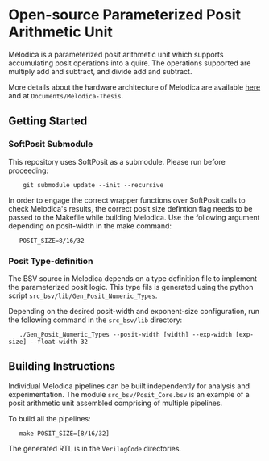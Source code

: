 # Open-source Parameterized Posit Arithmetic Unit

Melodica is a parameterized posit arithmetic unit which supports
accumulating posit operations into a quire. The operations
supported are multiply add and subtract, and divide add and
subtract.

More details about the hardware architecture of Melodica are
available [here](https://arxiv.org/abs/2006.00364) and at
`Documents/Melodica-Thesis`.

## Getting Started
### SoftPosit Submodule
This repository uses SoftPosit as a submodule. Please run before
proceeding:
```
    git submodule update --init --recursive
```

In order to engage the correct wrapper functions over SoftPosit
calls to check Melodica's results, the correct posit size
defintion flag needs to be passed to the Makefile while building
Melodica. Use the following argument depending on posit-width in
the make command:
```
   POSIT_SIZE=8/16/32
```

### Posit Type-definition
The BSV source in Melodica depends on a type definition file to
implement the parameterized posit logic. This type fils is
generated using the python script `src_bsv/lib/Gen_Posit_Numeric_Types`.

Depending on the desired posit-width and exponent-size
configuration, run the following command in the `src_bsv/lib`
directory:
```
   ./Gen_Posit_Numeric_Types --posit-width [width] --exp-width [exp-size] --float-width 32
```

## Building Instructions
Individual Melodica pipelines can be built independently for
analysis and experimentation. The module `src_bsv/Posit_Core.bsv`
is an example of a posit arithmetic unit assembled comprising of
multiple pipelines.  

To build all the pipelines:
```
   make POSIT_SIZE=[8/16/32]
```

The generated RTL is in the `VerilogCode` directories.
